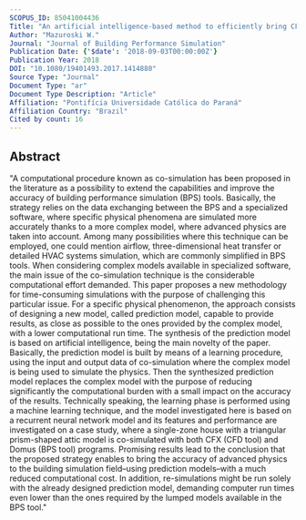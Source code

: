 ```yaml
---
SCOPUS_ID: 85041004436
Title: "An artificial intelligence-based method to efficiently bring CFD to building simulation"
Author: "Mazuroski W."
Journal: "Journal of Building Performance Simulation"
Publication Date: {'$date': '2018-09-03T00:00:00Z'}
Publication Year: 2018
DOI: "10.1080/19401493.2017.1414880"
Source Type: "Journal"
Document Type: "ar"
Document Type Description: "Article"
Affiliation: "Pontifícia Universidade Católica do Paraná"
Affiliation Country: "Brazil"
Cited by count: 16
---
```


## Abstract
"A computational procedure known as co-simulation has been proposed in the literature as a possibility to extend the capabilities and improve the accuracy of building performance simulation (BPS) tools. Basically, the strategy relies on the data exchanging between the BPS and a specialized software, where specific physical phenomena are simulated more accurately thanks to a more complex model, where advanced physics are taken into account. Among many possibilities where this technique can be employed, one could mention airflow, three-dimensional heat transfer or detailed HVAC systems simulation, which are commonly simplified in BPS tools. When considering complex models available in specialized software, the main issue of the co-simulation technique is the considerable computational effort demanded. This paper proposes a new methodology for time-consuming simulations with the purpose of challenging this particular issue. For a specific physical phenomenon, the approach consists of designing a new model, called prediction model, capable to provide results, as close as possible to the ones provided by the complex model, with a lower computational run time. The synthesis of the prediction model is based on artificial intelligence, being the main novelty of the paper. Basically, the prediction model is built by means of a learning procedure, using the input and output data of co-simulation where the complex model is being used to simulate the physics. Then the synthesized prediction model replaces the complex model with the purpose of reducing significantly the computational burden with a small impact on the accuracy of the results. Technically speaking, the learning phase is performed using a machine learning technique, and the model investigated here is based on a recurrent neural network model and its features and performance are investigated on a case study, where a single-zone house with a triangular prism-shaped attic model is co-simulated with both CFX (CFD tool) and Domus (BPS tool) programs. Promising results lead to the conclusion that the proposed strategy enables to bring the accuracy of advanced physics to the building simulation field–using prediction models–with a much reduced computational cost. In addition, re-simulations might be run solely with the already designed prediction model, demanding computer run times even lower than the ones required by the lumped models available in the BPS tool."
